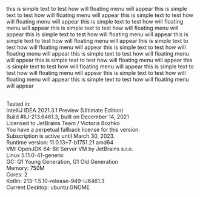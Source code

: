 this is simple text to test how will floating menu will appear
this is simple text to test how will floating menu will appear
this is simple text to test how will floating menu will appear
this is simple text to test how will floating menu will appear
this is simple text to test how will floating menu will appear
this is simple text to test how will floating menu will appear
this is simple text to test how will floating menu will appear
this is simple text to test how will floating menu will appear
this is simple text to test how will floating menu will appear
this is simple text to test how will floating menu will appear
this is simple text to test how will floating menu will appear
this is simple text to test how will floating menu will appear
this is simple text to test how will floating menu will appear
this is simple text to test how will floating menu will appear
this is simple text to test how will floating menu will appear


</br>Tested in:
</br>IntelliJ IDEA 2021.3.1 Preview (Ultimate Edition)
</br>Build #IU-213.6461.3, built on December 14, 2021
</br>Licensed to JetBrains Team / Victoria Bozhko
</br>You have a perpetual fallback license for this version.
</br>Subscription is active until March 30, 2023.
</br>Runtime version: 11.0.13+7-b1751.21 amd64
</br>VM: OpenJDK 64-Bit Server VM by JetBrains s.r.o.
</br>Linux 5.11.0-41-generic
</br>GC: G1 Young Generation, G1 Old Generation
</br>Memory: 750M
</br>Cores: 2
</br>Kotlin: 213-1.5.10-release-949-IJ6461.3
</br>Current Desktop: ubuntu:GNOME